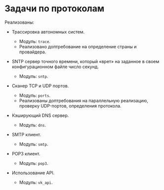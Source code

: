 # Задачи по протоколам

Реализованы:

* Трассировка автономных систем.
  * Модуль: `trace`.
  * Реализовано доптребование на определение
    страны и провайдера.

* SNTP сервер точного времени, который «врет»
  на заданное в своем конфигурационном файле
  число секунд.
  * Модуль: `sntp`.

* Сканер TCP и UDP портов.
  * Модуль: `ports`.
  * Реализованы доптребования на параллельную реализацию,
    проверку UDP-портов, определения протокола.

* Кэширующий DNS сервер.
    * Модуль: `dns`.

* SMTP клиент.
  * Модуль: `smtp`.

* POP3 клиент.
  * Модуль: `pop3`.

* Использование API.
    * Модуль: `vk_api`.